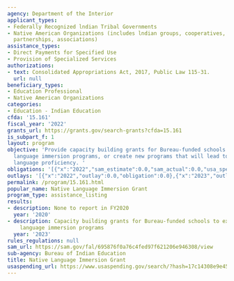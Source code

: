 ```yaml
---
agency: Department of the Interior
applicant_types:
- Federally Recognized lndian Tribal Governments
- Native American Organizations (includes lndian groups, cooperatives, corporations,
  partnerships, associations)
assistance_types:
- Direct Payments for Specified Use
- Provision of Specialized Services
authorizations:
- text: Consolidated Appropriations Act, 2017, Public Law 115-31.
  url: null
beneficiary_types:
- Education Professional
- Native American Organizations
categories:
- Education - Indian Education
cfda: '15.161'
fiscal_year: '2022'
grants_url: https://grants.gov/search-grants?cfda=15.161
is_subpart_f: 1
layout: program
objective: 'Provide capacity building grants for Bureau-funded schools to expand existing
  language immersion programs, or create new programs that will lead to oral Native
  language proficiency. '
obligations: '[{"x":"2022","sam_estimate":0.0,"sam_actual":0.0,"usa_spending_actual":0.0},{"x":"2023","sam_estimate":0.0,"sam_actual":0.0,"usa_spending_actual":0.0},{"x":"2024","sam_estimate":0.0,"sam_actual":0.0,"usa_spending_actual":0.0}]'
outlays: '[{"x":"2022","outlay":0.0,"obligation":0.0},{"x":"2023","outlay":0.0,"obligation":0.0},{"x":"2024","outlay":0.0,"obligation":0.0}]'
permalink: /program/15.161.html
popular_name: Native Language Immersion Grant
program_type: assistance_listing
results:
- description: None to report in FY2020
  year: '2020'
- description: Capacity building grants for Bureau-funded schools to expand existing
    language immersion programs
  year: '2023'
rules_regulations: null
sam_url: https://sam.gov/fal/695876f0a76c4fed97f621206e946308/view
sub-agency: Bureau of Indian Education
title: Native Language Immersion Grant
usaspending_url: https://www.usaspending.gov/search/?hash=17c14308e9e45764db52927f7864aed6
---
```


